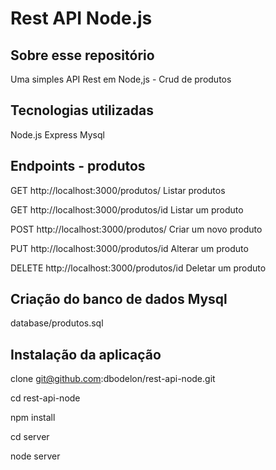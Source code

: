 # Rest API Node.js

## Sobre esse repositório
Uma simples API Rest em Node,js - Crud de produtos

## Tecnologias utilizadas
Node.js 
Express
Mysql

## Endpoints - produtos
GET http://localhost:3000/produtos/ Listar produtos

GET http://localhost:3000/produtos/id Listar um produto

POST http://localhost:3000/produtos/ Criar um novo produto

PUT http://localhost:3000/produtos/id Alterar um produto

DELETE http://localhost:3000/produtos/id Deletar um produto

## Criação do banco de dados Mysql
database/produtos.sql

## Instalação da aplicação
clone git@github.com:dbodelon/rest-api-node.git

cd rest-api-node

npm install

cd server

node server






